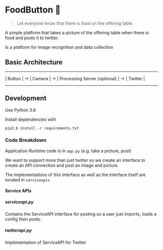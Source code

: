 # FoodButton :pizza:

> Let everyone know that there is food on the offering table. 

A simple platform that takes a picture of the offering table 
when there is food and posts it to twitter. 

Is a platform for image recognition and data collection 

## Basic Architecture

----------    ----------     ------------------------------     -----------
| Button | -> | Camera | -> | Processing Server (optional) | -> | Twitter |
----------    ----------     ------------------------------     -----------

## Development 

Use Python 3.6

Install dependencies with 

```
pip3.6 install -r requirements.txt
```

### Code Breakdown

Application Runtime code is in ```app.py``` (e.g. take a picture, post)

We want to support more than just twitter so we create an interface to create an API connection
and post an image and picture.

The implementations of this interface as well as the interface itself are located in ```serviceapis```

#### Service APIs 

##### serviceapi.py 
Contains the ServiceAPI interface for posting so a user just imports, loads a config then posts. 

##### twitterapi.py
Implementation of ServiceAPI for Twitter 
